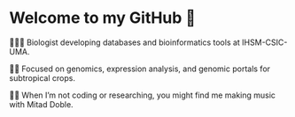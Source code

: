 # Welcome to my GitHub 👋

👨‍💻🌱 Biologist developing databases and bioinformatics tools at IHSM-CSIC-UMA.

🍈🥑 Focused on genomics, expression analysis, and genomic portals for subtropical crops.

🎸🎶 When I’m not coding or researching, you might find me making music with Mitad Doble.

